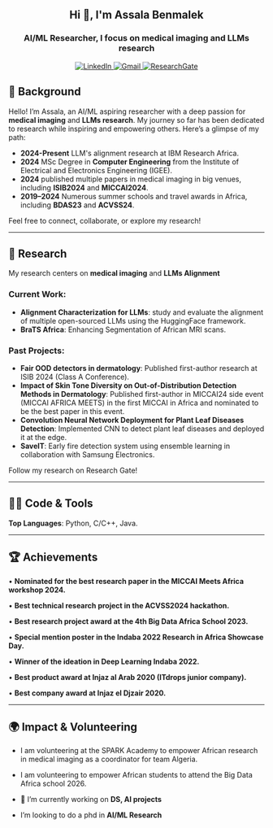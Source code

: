 

<h2 align="center">Hi 👋, I'm Assala Benmalek </h2>
<h3 align="center"> AI/ML Researcher,  I focus on medical imaging and LLMs research </h3>
<div align="center">
  <a href="www.linkedin.com/in/assalabenmalek" target="_blank">
    <img src="https://img.shields.io/badge/LinkedIn-blue?style=for-the-badge&logo=linkedin&logoColor=white" alt="LinkedIn">
  </a>
  <a href="mailto:a.benmalek@univ-boumerdes.dz">
    <img src="https://img.shields.io/badge/Gmail-red?style=for-the-badge&logo=gmail&logoColor=white" alt="Gmail">
  </a>
  <a href="https://www.researchgate.net/profile/Assala-Benmalek?ev=hdr_xprf" target="_blank">
    <img src="https://img.shields.io/badge/ResearchGate-green?style=for-the-badge&logo=researchgate&logoColor=white" alt="ResearchGate">
  </a>
</div>



## 🌟 Background  
Hello! I’m Assala, an AI/ML aspiring researcher with a deep passion for **medical imaging** and **LLMs research**. My journey so far has been dedicated to research while inspiring and empowering others. Here’s a glimpse of my path:  

- **2024-Present** LLM's alignment research at IBM Research Africa.
- **2024** MSc Degree in **Computer Engineering** from the Institute of Electrical and Electronics Engineering (IGEE).
- **2024** published multiple papers in medical imaging in big venues, including **ISIB2024** and **MICCAI2024**.
- **2019–2024** Numerous summer schools and travel awards in Africa, including **BDAS23** and **ACVSS24**.

Feel free to connect, collaborate, or explore my research!  


---

## 📝 Research  
My research centers on **medical imaging** and **LLMs Alignment** 
### Current Work:  
- **Alignment Characterization for LLMs**: study and evaluate the alignment of multiple open-sourced LLMs using the HuggingFace framework.   
- **BraTS Africa**: Enhancing Segmentation of African MRI scans.  


### Past Projects:  
- **Fair OOD detectors in dermatology**: Published first-author research at ISIB 2024 (Class A Conference).  
- **Impact of Skin Tone Diversity on Out-of-Distribution Detection Methods in Dermatology**: Published first-author in MICCAI24 side event (MICCAI AFRICA MEETS) in the first MICCAI in Africa and nominated to be the best paper in this event.
- **Convolution Neural Network Deployment for Plant Leaf Diseases Detection**: Implemented CNN to detect plant leaf diseases and deployed it at the edge.
- **SaveIT**: Early fire detection system using ensemble learning in collaboration with Samsung Electronics. 

Follow my research on Research Gate!  

---

## 👩‍💻 Code & Tools  
**Top Languages**: Python, C/C++, Java.   

---

## 🏆 Achievements  
• **Nominated for the best research paper in the MICCAI Meets Africa workshop 2024.** 

• **Best technical research project in the ACVSS2024 hackathon.** 

• **Best research project award at the 4th Big Data Africa School 2023.** 

• **Special mention poster in the Indaba 2022 Research in Africa Showcase Day.**  

• **Winner of the ideation in Deep Learning Indaba 2022.** 

• **Best product award at Injaz al Arab 2020 (ITdrops junior company).** 

• **Best company award at Injaz el Djzair 2020.**  

---

## 🌍 Impact  & Volunteering
- I am volunteering at the SPARK Academy to empower African research in medical imaging as a coordinator for team Algeria.
- I am volunteering to empower African students to attend the Big Data Africa school 2026.
  




- 🔭 I’m currently working on **DS, AI  projects**

-  I’m looking to do a phd in  **AI/ML Research**



